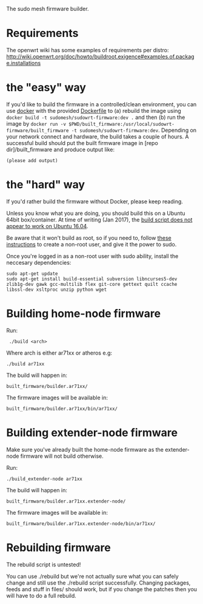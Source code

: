 The sudo mesh firmware builder.

# Requirements

The openwrt wiki has some examples of requirements per distro:
http://wiki.openwrt.org/doc/howto/buildroot.exigence#examples.of.package.installations

# the "easy" way
If you'd like to build the firmware in a controlled/clean environment, you can use [docker](https://docker.io) with the provided [Dockerfile](./Dockerfile) to (a) rebuild the image using ```docker build -t sudomesh/sudowrt-firmware:dev .``` and then (b) run the image by ```docker run -v $PWD/built_firmware:/usr/local/sudowrt-firmware/built_firmware -t sudomesh/sudowrt-firmware:dev```. Depending on your network connect and hardware, the build takes a couple of hours. A successful build should put the built firmware image in [repo dir]/built_firmware and produce output like:
```
(please add output)
```
# the "hard" way
If you'd rather build the firmware without Docker, please keep reading.

Unless you know what you are doing, you should build this on a Ubuntu 64bit box/container. At time of writing (Jan 2017), the [build script does not appear to work on Ubuntu 16.04](https://github.com/sudomesh/sudowrt-firmware/issues/103). 

Be aware that it won't build as root, so if you need to, follow [these instructions](https://www.digitalocean.com/community/tutorials/how-to-add-and-delete-users-on-an-ubuntu-14-04-vps) to create a non-root user, and give it the power to sudo.

Once you're logged in as a non-root user with sudo ability, install the neccesary dependencies:

```shell
sudo apt-get update
sudo apt-get install build-essential subversion libncurses5-dev zlib1g-dev gawk gcc-multilib flex git-core gettext quilt ccache libssl-dev xsltproc unzip python wget
```

# Building home-node firmware

Run:

```
 ./build <arch>
```

Where arch is either ar71xx or atheros e.g:

```
./build ar71xx
```

The build will happen in:

```
built_firmware/builder.ar71xx/
```

The firmware images will be available in:

```
built_firmware/builder.ar71xx/bin/ar71xx/
```

# Building extender-node firmware

Make sure you've already built the home-node firmware as the extender-node firmware will not build otherwise.

Run:

```
./build_extender-node ar71xx
```

The build will happen in:

```
built_firmware/builder.ar71xx.extender-node/
```

The firmware images will be available in:

```
built_firmware/builder.ar71xx.extender-node/bin/ar71xx/
```

# Rebuilding firmware

The rebuild script is untested!

You can use ./rebuild but we're not actually sure what you can safely change and still use the ./rebuild script successfully. Changing packages, feeds and stuff in files/ should work, but if you change the patches then you will have to do a full rebuild.
